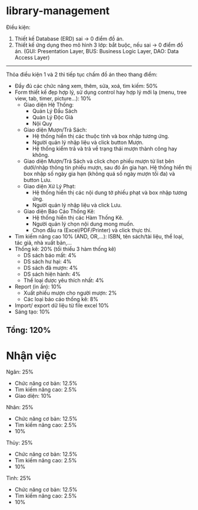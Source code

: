 # library-management

Điều kiện:
1. Thiết kế Database (ERD) sai → 0 điểm đồ án.
2. Thiết kế ứng dụng theo mô hình 3 lớp: bắt buộc, nếu sai → 0 điểm đồ án. (GUI: Presentation Layer, BUS: Business Logic Layer, DAO: Data Access Layer)
--------------------------------------------------------------------------------------------------------------------------------
Thỏa điều kiện 1 và 2 thì tiếp tục chấm đồ án theo thang điểm:
+ Đầy đủ các chức năng xem, thêm, sửa, xoá, tìm kiếm: 50%
+ Form thiết kế đẹp hợp lý, sử dụng control hay hợp lý mới lạ (menu, tree view, tab, timer, picture…): 10%
  - Giao diện Hệ Thống:
    + Quản Lý Đầu Sách
    + Quản Lý Độc Giả
    + Nội Quy
  - Giao diện Mượn/Trả Sách:
    + Hệ thống hiển thị các thuộc tính và box nhập tương ứng.
    + Người quản lý nhập liệu và click button Mượn.
    + Hệ thống kiểm trả và trả về trạng thái mượn thành công hay không.
  - Giao diện Mượn/Trả Sách và click chọn phiếu mượn từ list bên dưới/nhập thông tin phiếu mượn, sau đó ấn gia hạn. Hệ thống hiển thị box nhập số ngày gia hạn (không quá số ngày mượn tối đa) và button Lưu.
  - Giao diện Xử Lý Phạt:
    + Hệ thống hiển thị các nội dung tờ phiếu phạt và box nhập tương ứng.
    + Người quản lý nhập liệu và click Lưu.
  - Giao diện Báo Cáo Thống Kê:
    + Hệ thống hiển thị các Hàm Thống Kê.
    + Người quản lý chọn nội dung mong muốn.
    + Chọn đầu ra (Excel/PDF/Printer) và click thực thi.
+ Tìm kiếm nâng cao 10% (AND, OR,…): ISBN, tên sách/tài liệu, thể loại, tác giả, nhà xuất bản,...
+ Thống kê: 20% (tối thiểu 3 hàm thống kê)
  - DS sách báo mất: 4%
  - DS sách hư hại: 4%
  - DS sách đã mượn: 4%
  - DS sách hiện hành: 4%
  - Thể loại được yêu thích nhất: 4%
+ Report (in ấn): 10%
  - Xuất phiếu mượn cho người mượn: 2%
  - Các loại báo cáo thống kê: 8%
+ Import/ export dữ liệu từ file excel 10%
+ Sáng tạo: 10%

Tổng: 120%
--------------------------------------------------------------------------------------------------------------------------------
# Nhận việc
Ngân: 25%
  + Chức năng cơ bản: 12.5%
  + Tìm kiếm nâng cao: 2.5%
  + Giao diện: 10%

Nhân: 25%
  + Chức năng cơ bản: 12.5%
  + Tìm kiếm nâng cao: 2.5%
  + 10%

Thủy: 25%
  + Chức năng cơ bản: 12.5%
  + Tìm kiếm nâng cao: 2.5%
  + 10%

Tình: 25%
  + Chức năng cơ bản: 12.5%
  + Tìm kiếm nâng cao: 2.5%
  + 10%
